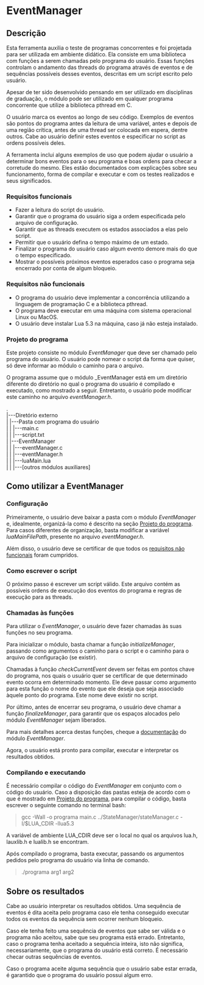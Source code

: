 # EventManager
## Descrição

Esta ferramenta auxilia o teste de programas concorrentes e foi projetada para ser utilizada em ambiente didático. Ela consiste em uma biblioteca com funções a serem chamadas pelo programa do usuário. Essas funções controlam o andamento das threads do programa através de eventos e de sequências possíveis desses eventos, descritas em um script escrito pelo usuário.

Apesar de ter sido desenvolvido pensando em ser utilizado em disciplinas de graduação, o módulo pode ser utilizado em qualquer programa concorrente que utilize a biblioteca pthread em C.

O usuário marca os eventos ao longo de seu código. Exemplos de eventos são pontos do programa antes da leitura de uma variável, antes e depois de uma região crítica, antes de uma thread ser colocada em espera, dentre outros. Cabe ao usuário definir estes eventos e especificar no script as ordens possíveis deles.

A ferramenta inclui alguns exemplos de uso que podem ajudar o usuário a determinar bons eventos para o seu programa e boas ordens para checar a corretude do mesmo. Eles estão documentados com explicações sobre seu funcionamento, forma de compilar e executar e com os testes realizados e seus significados.


### Requisitos funcionais

  * Fazer a leitura do script do usuário.
  * Garantir que o programa do usuário siga a ordem especificada pelo arquivo de configuração.
  * Garantir que as threads executem os estados associados a elas pelo script.
  * Permitir que o usuário defina o tempo máximo de um estado.
  * Finalizar o programa do usuário caso algum evento demore mais do que o tempo especificado.
  * Mostrar o possíveis próximos eventos esperados caso o programa seja encerrado por conta de algum bloqueio.

### Requisitos não funcionais

  * O programa do usuário deve implementar a concorrência utilizando a linguagem de programação C e a biblioteca pthread.
  * O programa deve executar em uma máquina com sistema operacional Linux ou MacOS.
  * O usuário deve instalar Lua 5.3 na máquina, caso já não esteja instalado.

### Projeto do programa

Este projeto consiste no módulo _EventManager_ que deve ser chamado pelo programa do usuário. O usuário pode nomear o script da forma que quiser, só deve informar ao módulo o caminho para o arquivo.

O programa assume que o módulo _EventManager está em um diretório diferente do diretório no qual o programa do usuário é compilado e executado, como mostrado a seguir. Entretanto, o usuário pode modificar este caminho no arquivo _eventManager.h_.

. <br/>
|---Diretório externo <br/>
| |---Pasta com programa do usuário <br/>
| | |---main.c <br/>
| | |---script.txt <br/>
| |---EventManager <br/>
| | |---eventManager.c <br/>
| | |---eventManager.h <br/>
| | |---luaMain.lua <br/>
| | |---[outros módulos auxiliares]


## Como utilizar a EventManager

### Configuração

Primeiramente, o usuário deve baixar a pasta com o módulo _EventManager_ e, idealmente, organizá-la como é descrito na seção [Projeto do programa](#projeto-do-programa). Para casos diferentes de organização, basta modificar a variável _luaMainFilePath_, presente no arquivo _eventManager.h_.

Além disso, o usuário deve se certificar de que todos os [requisitos não funcionais](#requisitos-não-funcionais) foram cumpridos.

### Como escrever o script

O próximo passo é escrever um script válido. Este arquivo contém as possíveis ordens de exeucução dos eventos do programa e regras de execução para as threads.


### Chamadas às funções

Para utilizar o _EventManager_, o usuário deve fazer chamadas às suas funções no seu programa.

Para inicializar o módulo, basta chamar a função _initializeManager_, passando como argumentos o caminho para o script e o caminho para o arquivo de configuração (se existir).

Chamadas à função _checkCurrentEvent_ devem ser feitas em pontos chave do programa, nos quais o usuário quer se certificar de que determinado evento ocorra em determinado momento. Ele deve passar como argumento para esta função o nome do evento que ele deseja que seja associado àquele ponto do programa. Este nome deve existir no script.

Por último, antes de encerrar seu programa, o usuário deve chamar a função _finalizeManager_, para garantir que os espaços alocados pelo módulo _EventManager_ sejam liberados.

Para mais detalhes acerca destas funções, cheque a [documentação](./EventManager/README.md) do módulo _EventManager_.

Agora, o usuário está pronto para compilar, executar e interpretar os resultados obtidos.

### Compilando e executando

É necessário compilar o código do _EventManager_ em conjunto com o código do usuário. Caso a disposição das pastas esteja de acordo com o que é mostrado em [Projeto do programa](#projeto-do-programa), para compilar o código, basta escrever o seguinte comando no terminal bash:

> gcc -Wall -o programa main.c ../StateManager/stateManager.c -I/$LUA_CDIR -llua5.3

A variável de ambiente LUA_CDIR deve ser o local no qual os arquivos lua.h, lauxlib.h e lualib.h se encontram.

Após compilado o programa, basta executar, passando os argumentos pedidos pelo programa do usuário via linha de comando.

> ./programa arg1 arg2

## Sobre os resultados

Cabe ao usuário interpretar os resultados obtidos. Uma sequência de eventos é dita aceita pelo programa caso ele tenha conseguido executar todos os eventos da sequência sem ocorrer nenhum bloqueio.

Caso ele tenha feito uma sequência de eventos que sabe ser válida e o programa não aceitou, sabe que seu programa está errado. Entretanto, caso o programa tenha aceitado a sequência inteira, isto não significa, necessariamente, que o programa do usuário está correto. É necessário checar outras sequências de eventos.

Caso o programa aceite alguma sequência que o usuário sabe estar errada, é garantido que o programa do usuário possui algum erro. 

